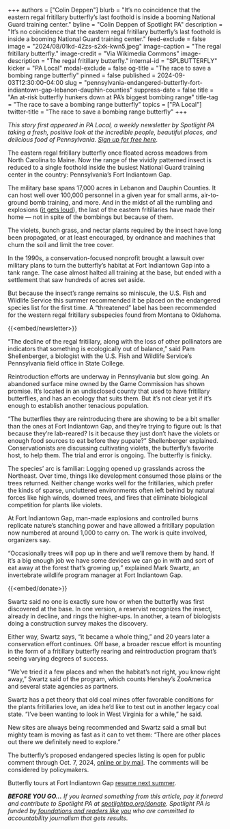 +++
authors = ["Colin Deppen"]
blurb = "It’s no coincidence that the eastern regal fritillary butterfly’s last foothold is inside a booming National Guard training center."
byline = "Colin Deppen of Spotlight PA"
description = "It’s no coincidence that the eastern regal fritillary butterfly’s last foothold is inside a booming National Guard training center."
feed-exclude = false
image = "2024/08/01kd-42zs-s2xk-kwn5.jpeg"
image-caption = "The regal fritillary butterfly."
image-credit = "Via Wikimedia Commons"
image-description = "The regal fritillary butterfly."
internal-id = "SPLBUTTERFLY"
kicker = "PA Local"
modal-exclude = false
og-title = "The race to save a bombing range butterfly"
pinned = false
published = 2024-09-03T12:30:00-04:00
slug = "pennsylvania-endangered-butterfly-fort-indiantown-gap-lebanon-dauphin-counties"
suppress-date = false
title = "An at-risk butterfly hunkers down at PA’s biggest bombing range"
title-tag = "The race to save a bombing range butterfly"
topics = ["PA Local"]
twitter-title = "The race to save a bombing range butterfly"
+++

<em>This story first appeared in PA Local, a weekly newsletter by Spotlight PA taking a fresh, positive look at the incredible people, beautiful places, and delicious food of Pennsylvania. </em><a href="https://www.spotlightpa.org/newsletters/"><em>Sign up for free here</em></a><em>.</em>

The eastern regal fritillary butterfly once floated across meadows from North Carolina to Maine. Now the range of the vividly patterned insect is reduced to a single foothold inside the busiest National Guard training center in the country: Pennsylvania’s Fort Indiantown Gap.

The military base spans 17,000 acres in Lebanon and Dauphin Counties. It can host well over 100,000 personnel in a given year for small arms, air-to-ground bomb training, and more. And in the midst of all the rumbling and explosions (<a href="https://www.abc27.com/local-news/increased-noise-levels-expected-at-fort-indiantown-gap/">it gets loud</a>), the last of the eastern fritillaries have made their home — not in spite of the bombings but because of them.

The violets, bunch grass, and nectar plants required by the insect have long been propagated, or at least encouraged, by ordnance and machines that churn the soil and limit the tree cover.

In the 1990s, a conservation-focused nonprofit brought a lawsuit over military plans to turn the butterfly’s habitat at Fort Indiantown Gap into a tank range. The case almost halted all training at the base, but ended with a settlement that saw hundreds of acres set aside.

But because the insect’s range remains so miniscule, the U.S. Fish and Wildlife Service this summer recommended it be placed on the endangered species list for the first time. A “threatened” label has been recommended for the western regal fritillary subspecies found from Montana to Oklahoma.

{{<embed/newsletter>}}

“The decline of the regal fritillary, along with the loss of other pollinators are indicators that something is ecologically out of balance,” said Pam Shellenberger, a biologist with the U.S. Fish and Wildlife Service’s Pennsylvania field office in State College.

Reintroduction efforts are underway in Pennsylvania but slow going. An abandoned surface mine owned by the Game Commission has shown promise. It’s located in an undisclosed county that used to have fritillary butterflies, and has an ecology that suits them. But it’s not clear yet if it’s enough to establish another tenacious population.

“The butterflies they are reintroducing there are showing to be a bit smaller than the ones at Fort Indiantown Gap, and they’re trying to figure out: Is that because they’re lab-reared? Is it because they just don’t have the violets or enough food sources to eat before they pupate?” Shellenberger explained. Conservationists are discussing cultivating violets, the butterfly’s favorite host, to help them. The trial and error is ongoing. The butterfly is finicky.

The species’ arc is familiar: Logging opened up grasslands across the Northeast. Over time, things like development consumed those plains or the trees returned. Neither change works well for the fritillaries, which prefer the kinds of sparse, uncluttered environments often left behind by natural forces like high winds, downed trees, and fires that eliminate biological competition for plants like violets.

At Fort Indiantown Gap, man-made explosions and controlled burns replicate nature’s stanching power and have allowed a fritillary population now numbered at around 1,000 to carry on. The work is quite involved, organizers say.

“Occasionally trees will pop up in there and we’ll remove them by hand. If it’s a big enough job we have some devices we can go in with and sort of eat away at the forest that’s growing up,” explained Mark Swartz, an invertebrate wildlife program manager at Fort Indiantown Gap.

{{<embed/donate>}}

Swartz said no one is exactly sure how or when the butterfly was first discovered at the base. In one version, a reservist recognizes the insect, already in decline, and rings the higher-ups. In another, a team of biologists doing a construction survey makes the discovery.

Either way, Swartz says, “it became a whole thing,” and 20 years later a conservation effort continues. Off base, a broader rescue effort is mounting in the form of a fritillary butterfly rearing and reintroduction program that’s seeing varying degrees of success.

“We’ve tried it a few places and when the habitat’s not right, you know right away,” Swartz said of the program, which counts Hershey’s ZooAmerica and several state agencies as partners.

Swartz has a pet theory that old coal mines offer favorable conditions for the plants fritillaries love, an idea he’d like to test out in another legacy coal state. “I’ve been wanting to look in West Virginia for a while,” he said.

New sites are always being recommended and Swartz said a small but mighty team is moving as fast as it can to vet them: “There are other places out there we definitely need to explore.”

The butterfly’s proposed endangered species listing is open for public comment through Oct. 7, 2024, <a href="https://www.federalregister.gov/documents/2024/08/06/2024-16982/endangered-and-threatened-wildlife-and-plants-endangered-status-for-the-eastern-regal-fritillary-and#:~:text=We%20will%20accept%20comments%20received,time%20on%20the%20closing%20date.">online or by mail</a>. The comments will be considered by policymakers.

Butterfly tours at Fort Indiantown Gap <a href="https://ftig.isportsman.net/registration.aspx">resume next summer</a>.

<strong><em>BEFORE YOU GO…</em></strong><em> If you learned something from this article, pay it forward and contribute to Spotlight PA at </em><a href="https://www.spotlightpa.org/donate"><em>spotlightpa.org/donate</em></a><em>. Spotlight PA is funded by</em><a href="https://www.spotlightpa.org/support"><em> foundations and readers like you</em></a><em> who are committed to accountability journalism that gets results.</em>

